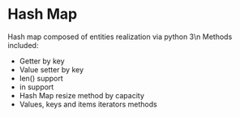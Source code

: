 # Hash Map

Hash map composed of entities realization via python 3\n
Methods included:
* Getter by key
* Value setter by key
* len() support
* in support
* Hash Map resize method by capacity
* Values, keys and items iterators methods